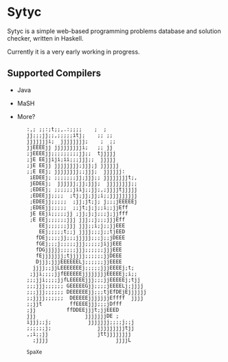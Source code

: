 Sytyc
=====
Sytyc is a simple web-based programming problems database and solution checker, written in Haskell.

Currently it is a very early working in progress.

Supported Compilers
-------------------
 * Java
 * MaSH
 * More?
 

          :,; ;;:;t;;,.:;;;;    ;  ;            
          jj;;;jj;;,;;;;;itj;    ;; ;;           
          jjjjjjji;  jjjjjjjj;    ;  ;;          
          jjEEEEjj jjjjjjjjji;   ;; jj          
          ;jEEEEjj;;;;;;;;;jj;;  tjjjjj         
          ;jE EEjjiji;ii;;;jjj;;  jjjjj         
          ;jE EEjj jjjjjjjj;jjj;j jjjjjj        
          ;;E EEj; jjjjjjjj;;jjj;  jjjjjj:      
           iEDEEj; ;;;;;;;jj;jjj;; jjjjjjjjt;,  
           jEDEEj;  jjjjjj;jj;jjj;  jjjjjjjj;;  
           ;EDEEj; ;;;;;;jiij;;jj;,;jjjjtjjjjj  
           ;EDEEjj;;;;  ;tj;jj;jj;i;;jjjjjjjjj  
           ;EDEEjj;;;;;  ;jj;jt;j; j;;;jEEEEEj  
           ;EDEEjj;;;;;  ;;jt;j;j;;i;;jjEff     
           jE EEji;;;;;jj ;jj;j;j;;;j;jjfff     
           ;E EEj;;;;;;jjj jjj;;j;;;jjjEff      
              EEj;;;;;;jjj jjj;;i;j;;jjEEE      
              EEj;;;;;t;;j jjjj;;;j;;tjEED      
             fDEj;;;;jj;;;jjjjj;;;j;;jDEEE      
             fGEj;;;j;;;;;jjj;;;;;jijjEEE       
             fDGjjjjj;;;;;jjj;;;;;;jjjEEE       
             fEjjjjjjj;tjjjjj;;;;;;jjDEEE       
             Djjj;jjjEEEEEELj;;;;;;jjEEEE       
            jjjj;;jjLEEEEEEEj;;;;;jjjEEEEj;t;   
           ;jji;;;;jjfEEEEEEjjjjjjjjEEEEEj;i;;  
          ;;;jji;;;;jjfLEEEEEjjj;;;jjEEEEEj;tjj  
          ;;;jjj;;;;;; GEEEEEGjj;;;;jEEEELj;jjjj 
          ;;;jjj;;;;;; DEEEEEEjj;;;tjEfDEjEjjjjjj
          ;;jjjj;;;;;;  DEEEEEjjjjjjjEffff  jjjj 
          ;;jjt         ffEEEEjjj;;;jDfff        
          ;jj          ffDDEEjjjt;jjEEED        
          jjj                jjjjjjjDE ;        
          ijjj;;j;            jjjjjjj;;;;j;;j    
          ;;;;;;j;               jjjjjjjjjtjj    
          ,;i;;jj                jttjjjjjjjj    
            ;jjjj                      jjjjL    
      
          SpaXe